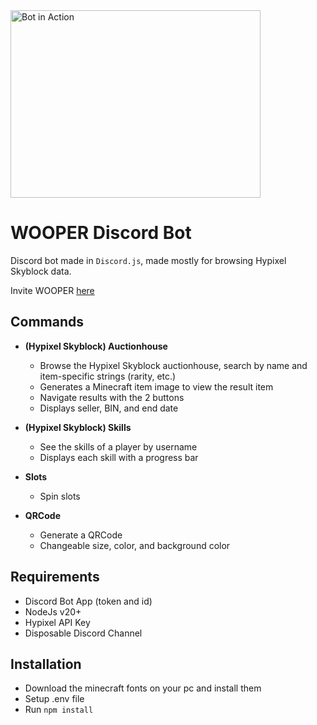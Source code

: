 <img src="https://c.tenor.com/yMYZeQwJHGsAAAAd/tenor.gif" alt="Bot in Action" width="400" height="300">

# WOOPER Discord Bot
Discord bot made in `Discord.js`, made mostly for browsing Hypixel Skyblock data.

Invite WOOPER <a href="https://discord.com/oauth2/authorize?client_id=483338160928063498&permissions=2147486784&scope=applications.commands%20bot">here</a>

## Commands

- **(Hypixel Skyblock) Auctionhouse**
  - Browse the Hypixel Skyblock auctionhouse, search by name and item-specific strings (rarity, etc.)
  - Generates a Minecraft item image to view the result item
  - Navigate results with the 2 buttons
  - Displays seller, BIN, and end date

- **(Hypixel Skyblock) Skills**
  - See the skills of a player by username
  - Displays each skill with a progress bar

- **Slots**
  - Spin slots

- **QRCode**
  - Generate a QRCode
  - Changeable size, color, and background color

## Requirements
- Discord Bot App (token and id)
- NodeJs v20+
- Hypixel API Key
- Disposable Discord Channel

## Installation
- Download the minecraft fonts on your pc and install them
- Setup .env file
- Run `npm install`
